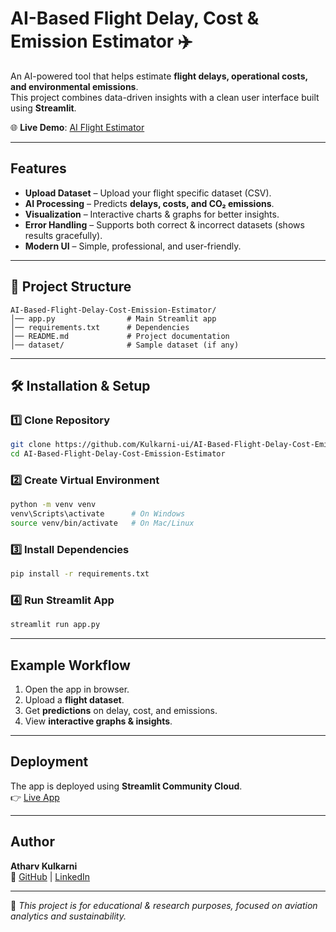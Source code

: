# AI-Based Flight Delay, Cost & Emission Estimator ✈️  

An AI-powered tool that helps estimate **flight delays, operational costs, and environmental emissions**.  
This project combines data-driven insights with a clean user interface built using **Streamlit**.  

🌐 **Live Demo**: [AI Flight Estimator](https://aiflightestimator.streamlit.app)  

---

##  Features  
-  **Upload Dataset** – Upload your flight specific dataset (CSV).  
-  **AI Processing** – Predicts **delays, costs, and CO₂ emissions**.  
-  **Visualization** – Interactive charts & graphs for better insights.  
-  **Error Handling** – Supports both correct & incorrect datasets (shows results gracefully).  
-  **Modern UI** – Simple, professional, and user-friendly.  

---

## 📂 Project Structure  
```
AI-Based-Flight-Delay-Cost-Emission-Estimator/
│── app.py                # Main Streamlit app
│── requirements.txt      # Dependencies
│── README.md             # Project documentation
│── dataset/              # Sample dataset (if any)
```

---

## 🛠️ Installation & Setup  

### 1️⃣ Clone Repository  
```bash
git clone https://github.com/Kulkarni-ui/AI-Based-Flight-Delay-Cost-Emission-Estimator.git
cd AI-Based-Flight-Delay-Cost-Emission-Estimator
```

### 2️⃣ Create Virtual Environment  
```bash
python -m venv venv
venv\Scripts\activate      # On Windows
source venv/bin/activate   # On Mac/Linux
```

### 3️⃣ Install Dependencies  
```bash
pip install -r requirements.txt
```

### 4️⃣ Run Streamlit App  
```bash
streamlit run app.py
```

---

## Example Workflow  
1. Open the app in browser.  
2. Upload a **flight dataset**.  
3. Get **predictions** on delay, cost, and emissions.  
4. View **interactive graphs & insights**.  

---

## Deployment  
The app is deployed using **Streamlit Community Cloud**.  
👉 [Live App](https://aiflightestimator.streamlit.app/)  

---

## Author  
**Atharv Kulkarni**  
🔗 [GitHub](https://github.com/Kulkarni-ui) | [LinkedIn](https://www.linkedin.com/in/atharv-kulkarni-910785250/)  

---

📌 *This project is for educational & research purposes, focused on aviation analytics and sustainability.*  

